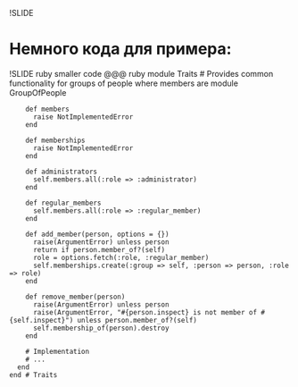 !SLIDE 
# Немного кода для примера: #

!SLIDE ruby smaller code
	@@@ ruby
	module Traits
	  # Provides common functionality for groups of people where members are
	  module GroupOfPeople

	    def members
	      raise NotImplementedError
	    end

	    def memberships
	      raise NotImplementedError
	    end

	    def administrators
	      self.members.all(:role => :administrator)
	    end

	    def regular_members
	      self.members.all(:role => :regular_member)
	    end

	    def add_member(person, options = {})
	      raise(ArgumentError) unless person
	      return if person.member_of?(self)
	      role = options.fetch(:role, :regular_member)
	      self.memberships.create(:group => self, :person => person, :role => role)
	    end

	    def remove_member(person)
	      raise(ArgumentError) unless person
	      raise(ArgumentError, "#{person.inspect} is not member of #{self.inspect}") unless person.member_of?(self)
	      self.membership_of(person).destroy
	    end

	    # Implementation
	    # ...
	  end
	end # Traits
